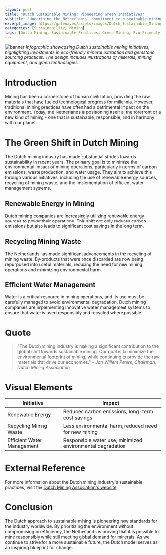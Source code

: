 ```yaml
---
layout: post
title: "Dutch Sustainable Mining: Pioneering Green Initiatives"
subtitle: "Unearthing the Netherlands' commitment to sustainable mining and its role in revolutionizing the industry"
excerpt_image: https://galena.es/assets/images/Dutch_Sustainable_Mining_Initiatives.png
categories: [Sustainability, Mining]
tags: [Dutch Mining, Sustainable Practices, Green Mining, Eco-Friendly]
---
```


![banner](https://galena.es/assets/images/Dutch_Sustainable_Mining_Initiatives.png) _Infographic showcasing Dutch sustainable mining initiatives, highlighting investments in eco-friendly mineral extraction and gemstone sourcing practices. The design includes illustrations of minerals, mining equipment, and green technologies._

# Introduction

Mining has been a cornerstone of human civilization, providing the raw materials that have fueled technological progress for millennia. However, traditional mining practices have often had a detrimental impact on the environment. Today, the Netherlands is positioning itself at the forefront of a new kind of mining - one that is sustainable, responsible, and in harmony with our planet.

# The Green Shift in Dutch Mining

The Dutch mining industry has made substantial strides towards sustainability in recent years. The primary goal is to minimize the environmental impact of mining operations, particularly in terms of carbon emissions, waste production, and water usage. They aim to achieve this through various initiatives, including the use of renewable energy sources, recycling of mining waste, and the implementation of efficient water management systems.

## Renewable Energy in Mining

Dutch mining companies are increasingly utilizing renewable energy sources to power their operations. This shift not only reduces carbon emissions but also leads to significant cost savings in the long term.

## Recycling Mining Waste

The Netherlands has made significant advancements in the recycling of mining waste. By-products that were once discarded are now being repurposed into useful materials, reducing the need for new mining operations and minimizing environmental harm.

## Efficient Water Management

Water is a critical resource in mining operations, and its use must be carefully managed to avoid environmental degradation. Dutch mining companies are implementing innovative water management systems to ensure that water is used responsibly and recycled where possible.

# Quote

> "The Dutch mining industry is making a significant contribution to the global shift towards sustainable mining. Our goal is to minimize the environmental footprint of mining, while continuing to provide the raw materials that drive our economies." - _Jan Willem Peters, Chairman, Dutch Mining Association_

# Visual Elements

| Initiative | Impact |
|------------|--------|
| Renewable Energy | Reduced carbon emissions, long-term cost savings |
| Recycling Mining Waste | Less environmental harm, reduced need for new mining |
| Efficient Water Management | Responsible water use, minimized environmental degradation |

# External Reference

For more information about the Dutch mining industry's sustainable practices, visit the [Dutch Mining Association's website](http://www.dutchminingassociation.nl/).

# Conclusion

The Dutch approach to sustainable mining is pioneering new standards for the industry worldwide. By prioritizing the environment without compromising on efficiency, the Netherlands is proving that it is possible to mine responsibly while still meeting global demand for minerals. As we continue to strive for a more sustainable future, the Dutch model serves as an inspiring blueprint for change.